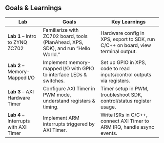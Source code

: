 ## Goals & Learnings

| Lab | Goals | Key Learnings |
|-----|-------|--------------|
| **Lab 1** – Intro to ZYNQ ZC702 | Familiarize with ZC702 board, tools (PlanAhead, XPS, SDK), and run “Hello World.” | Hardware config in XPS, export to SDK, run C/C++ on board, view terminal output. |
| **Lab 2** – Memory-Mapped I/O | Implement memory-mapped I/O with GPIO to interface LEDs & switches. | Set up GPIO in XPS, code to read inputs/control outputs via registers. |
| **Lab 3** – AXI Hardware Timer | Configure AXI Timer in PWM mode, understand registers & timing. | Timer setup in PWM, troubleshoot SDK, control/status register usage. |
| **Lab 4** – Interrupts with AXI Timer | Implement ARM interrupts triggered by AXI Timer. | Write ISRs in C/C++, connect AXI Timer to ARM IRQ, handle async events. |
